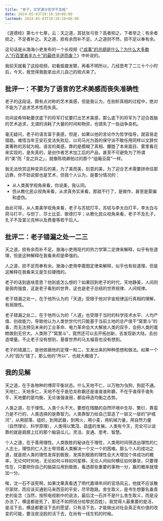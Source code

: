 ```yaml
---
title: "老子，文学满分哲学不及格"
date: 2024-05-03T10:10:10+08:00
lastmod: 2024-05-03T10:10:10+08:00
---
```


《道德经》第七十七章，云：天之道，其犹张弓欤？高者抑之，下者举之；有余者损之，不足者补之。天之道，损有余而补不足。人之道则不然，损不足以奉有余。

<!--more-->

这句话是从渤海小吏发布的一个长视频《["成事"的总纲是什么？为什么大多数人"行百里者半九十"的最终半途而废？](https://www.bilibili.com/video/BV15q421P7Y9/)》中听说的。

我前天就看了这段视频，初看振聋发聩，再看不明所以，几经思考了二三十个小时后，今天，我觉得我能拿出点儿自己的观点来了。

## 批评一：不要为了语言的艺术美感而丧失准确性

老子的这段话，颇有点对称的艺术美感，但是我认为，在剖析真相的过程中，绝对不能为了追求艺术性而失真。

坊间说希特勒要求底下的将军打仗要打出艺术美感，那么底下的将军为了迎合首脑的艺术追求，无谓的消耗了大量的时间和物资，也错失了一些战争良机。

毫无疑问，老子的语言富于美感，但是，如果以他的言论作为哲学指导，就容易走错路。难怪当年王安石变法失败后，以司马光为首的保守派不敢任用同样以文辞优美著称的苏轼为相。语言的美感，靠的是模糊了真相、朦胧了本来面目、雾里看花来实现的，是失真的，是创作者艺术加工后的产品，甚至不可避免为了所谓的“美”而「变之异之」，就像陈晓卿拍过的那个“组庵豆腐”一样。

我无法欣赏这种变异后的美，为了美而美，刻意的美，为了迎合艺术需要拼命往那边靠，你不妨说那也是艺术，但我个人认为，是要分情况的：

* 从人类美学视角来看，你说美，我认同。
* 但从教化民众视角来看，从求真务实来看，那就不行了，是做作，甚至是蒙骗和虚伪。

由此可得，从人类美学视角来看，老子与苏轼打平，苏轼与李太白打平，李太白与荷马打平，与但丁、莎士比亚、歌德打平；从教化民众视角来看，老子不及孔子，孔子不及富兰克林以及费曼等若干后人。

## 批评二：老子错漏之处一二三

天之道，损有余而补不足。渤海小吏用现代的热力学第二定律来解释，似乎有些道理，但是这种解释在我看来却是牵强的。

人之道，损不足而奉有余。渤海小吏用李嘉图定律来解释，似乎也有些道理，但是这解释在我看来又是生拉硬拽的。

老子的话到底啥意思？他到底怎么想的？如果回到老子的时代，天地静美，人间则是弱肉强食，这是老子看到的世界，这也是老子总结的世界规律、人间规律。

老子错漏之处一，在于他所认为的「天道」受限于他对宇宙规律运行真相的理解，有局限性。

老子错漏之处二，在于他所认为的「人道」也受限于当时的科学技术水平、人均产值、创收能力，导致他认为人类世世代代只能基于当前土地的总产值干“窝里斗”的事，而无法预见未来的工业革命、电力革命会大大解放人类的双手，会把人类的蛋糕做到无穷大。人类除了“窝里斗”，竟然还可以去开拓创新，去发现新大陆，去创造增量。不止老子没有想到，基督世界的马太福音也没有想到。

老子的错漏三，是他依据他的定理一和二，生发出来的种种思想和做法。如果一个人的“因为“错了，那么他的“所以”，也就大概错了。

## 我的见解

天之道，在于各物种的博弈平衡状态。什么天地不仁，以万物为刍狗，狗屁不通。天地仁，天地多仁，天地不在乎是恐龙称霸还是谁谁谁称霸，不在乎谁得手谁失手，天地要的是均衡，无论谁强谁弱，都会缔造均衡之态势。

人类之道，在于理性。人类个头不大，要想在残酷的自然环境中生存、繁衍，靠蛮力是不行的，人类选择的是靠智力。人类靠智力给自己营造了一层又一层的“护城河”，从用部落、组织，到用武器，到用火，用小麦，用机械力量，用自然力量（自然理论、科学原理），人类得以繁茂、昌盛的发展。人类有今天，完全可以说靠的就是肩膀上扛的那个脑袋瓜儿，灵活、变通、思考、智慧。

个人之道，在于善用理性。人类致胜的秘诀在于理性，人类用时间筛选出理性的仁人志士，理性的仁人志士带领着人类解决一个又一个的困难。那么个人的成功之道，就是把人类的理性发挥到极致，发挥到极致的理性会大大增加个体成功的概率，无论何时何地，无论如何斗转如何星移，无论人间如何横征如何暴敛，只要理性在，只要把你自己的脑袋瓜用到极致，看透那些重要的事物一分，赢的概率就增加一分。

唉，沈一石不该死啊，如果沈果真看透了明代嘉靖年间的官场风云，他就不应该散尽家财，而应该买通到马来西亚的平安，尽早跑路。舍生取义，是书生想要名垂青史的妄念（当然，按照电视剧中的说法，最后沈一石并不是什么舍生取义，而是没办法了，横竖都是死了，那还不如把钱分给黎民百姓）。我觉得人最重要的是活，是活下去，横竖都要活下去的愿望，只有活下去，才能做出对社会真正有价值的改变的可能，要没皮没脸的活下去，在尚有一线生机的时候。